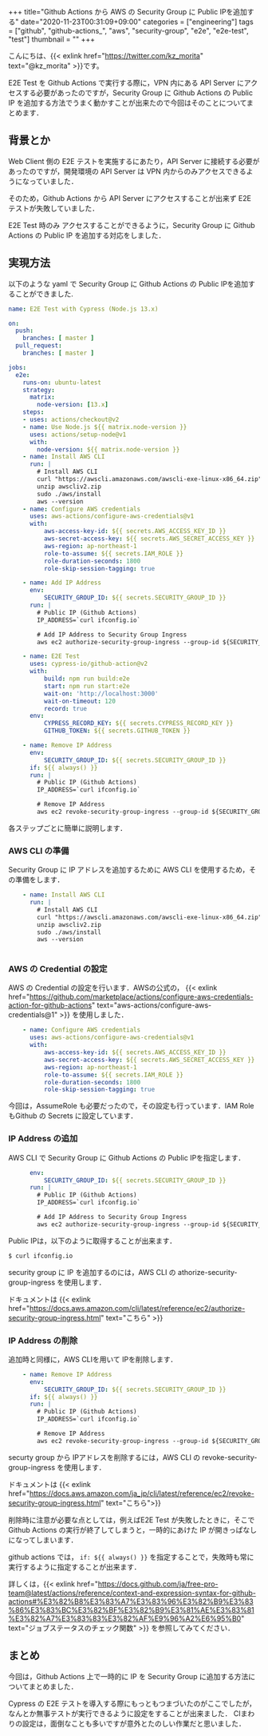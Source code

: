 +++
title="Github Actions から AWS の Security Group に Public IPを追加する"
date="2020-11-23T00:31:09+09:00"
categories = ["engineering"]
tags = ["github", "github-actions_", "aws", "security-group", "e2e", "e2e-test", "test"]
thumbnail = ""
+++

こんにちは、{{< exlink href="https://twitter.com/kz_morita" text="@kz_morita" >}}です。

E2E Test を Github Actions で実行する際に，VPN 内にある API Server にアクセスする必要があったのですが，Security Group に Github Actions の Public IP を追加する方法でうまく動かすことが出来たので今回はそのことについてまとめます．


## 背景とか

Web Client 側の E2E テストを実施するにあたり，API Server に接続する必要があったのですが，開発環境の API Server は VPN 内からのみアクセスできるようになっていました．

そのため，Github Actions から API Server にアクセスすることが出来ず E2E テストが失敗していました．

E2E Test 時のみ アクセスすることができるように，Security Group に Github Actions の Public IP を追加する対応をしました．

##  実現方法

以下のような yaml で Security Group に Github Actions の Public IPを追加することができました.

```yaml
name: E2E Test with Cypress (Node.js 13.x) 

on:
  push:
    branches: [ master ]
  pull_request:
    branches: [ master ]

jobs:
  e2e:
    runs-on: ubuntu-latest
    strategy:
      matrix:
        node-version: [13.x]
    steps:
    - uses: actions/checkout@v2
    - name: Use Node.js ${{ matrix.node-version }}
      uses: actions/setup-node@v1
      with:
        node-version: ${{ matrix.node-version }}
    - name: Install AWS CLI
      run: |
        # Install AWS CLI
        curl "https://awscli.amazonaws.com/awscli-exe-linux-x86_64.zip" -o "awscliv2.zip"
        unzip awscliv2.zip
        sudo ./aws/install
        aws --version
    - name: Configure AWS credentials
      uses: aws-actions/configure-aws-credentials@v1
      with:
          aws-access-key-id: ${{ secrets.AWS_ACCESS_KEY_ID }}
          aws-secret-access-key: ${{ secrets.AWS_SECRET_ACCESS_KEY }}
          aws-region: ap-northeast-1
          role-to-assume: ${{ secrets.IAM_ROLE }}
          role-duration-seconds: 1800
          role-skip-session-tagging: true

    - name: Add IP Address
      env:
          SECURITY_GROUP_ID: ${{ secrets.SECURITY_GROUP_ID }}   
      run: |
        # Public IP (Github Actions)
        IP_ADDRESS=`curl ifconfig.io`

        # Add IP Address to Security Group Ingress
        aws ec2 authorize-security-group-ingress --group-id ${SECURITY_GROUP_ID} --protocol tcp --port 443 --cidr "$IP_ADDRESS"/32

    - name: E2E Test
      uses: cypress-io/github-action@v2
      with:
          build: npm run build:e2e
          start: npm run start:e2e
          wait-on: 'http://localhost:3000'
          wait-on-timeout: 120
          record: true
      env:
          CYPRESS_RECORD_KEY: ${{ secrets.CYPRESS_RECORD_KEY }}
          GITHUB_TOKEN: ${{ secrets.GITHUB_TOKEN }}

    - name: Remove IP Address
      env:
          SECURITY_GROUP_ID: ${{ secrets.SECURITY_GROUP_ID }}   
      if: ${{ always() }}
      run: |
        # Public IP (Github Actions)
        IP_ADDRESS=`curl ifconfig.io`

        # Remove IP Address 
        aws ec2 revoke-security-group-ingress --group-id ${SECURITY_GROUP_ID} --protocol tcp --port 443 --cidr "$IP_ADDRESS"/32
```

各ステップごとに簡単に説明します．

### AWS CLI の準備

Security Group に IP アドレスを追加するために AWS CLI を使用するため，その準備をします．

```yml
    - name: Install AWS CLI
      run: |
        # Install AWS CLI
        curl "https://awscli.amazonaws.com/awscli-exe-linux-x86_64.zip" -o "awscliv2.zip"
        unzip awscliv2.zip
        sudo ./aws/install
        aws --version
 
```

### AWS の Credential の設定

AWS の Credential の設定を行います．AWSの公式の， {{< exlink href="https://github.com/marketplace/actions/configure-aws-credentials-action-for-github-actions" text="aws-actions/configure-aws-credentials@1" >}} を使用しました．

```yml
    - name: Configure AWS credentials
      uses: aws-actions/configure-aws-credentials@v1
      with:
          aws-access-key-id: ${{ secrets.AWS_ACCESS_KEY_ID }}
          aws-secret-access-key: ${{ secrets.AWS_SECRET_ACCESS_KEY }}
          aws-region: ap-northeast-1
          role-to-assume: ${{ secrets.IAM_ROLE }}
          role-duration-seconds: 1800
          role-skip-session-tagging: true
```

今回は，AssumeRole も必要だったので，その設定も行っています．IAM Role もGithub の Secrets に設定しています．

### IP Address の追加

AWS CLI で Security Group に Github Actions の Public IPを指定します．

```yml
      env:
          SECURITY_GROUP_ID: ${{ secrets.SECURITY_GROUP_ID }}   
      run: |
        # Public IP (Github Actions)
        IP_ADDRESS=`curl ifconfig.io`

        # Add IP Address to Security Group Ingress
        aws ec2 authorize-security-group-ingress --group-id ${SECURITY_GROUP_ID} --protocol tcp --port 443 --cidr "$IP_ADDRESS"/32        
```

Public IPは，以下のように取得することが出来ます．

```bash
$ curl ifconfig.io
```

security group に IP を追加するのには，AWS CLI の athorize-security-group-ingress を使用します．

ドキュメントは {{< exlink href="https://docs.aws.amazon.com/cli/latest/reference/ec2/authorize-security-group-ingress.html" text="こちら" >}}


### IP Address の削除

追加時と同様に，AWS CLIを用いて IPを削除します．

```yml
    - name: Remove IP Address
      env:
          SECURITY_GROUP_ID: ${{ secrets.SECURITY_GROUP_ID }}   
      if: ${{ always() }}
      run: |
        # Public IP (Github Actions)
        IP_ADDRESS=`curl ifconfig.io`

        # Remove IP Address 
        aws ec2 revoke-security-group-ingress --group-id ${SECURITY_GROUP_ID} --protocol tcp --port 443 --cidr "$IP_ADDRESS"/32        
```

securty group から IPアドレスを削除するには，AWS CLI の revoke-security-group-ingress を使用します．

ドキュメントは {{< exlink href="https://docs.aws.amazon.com/ja_jp/cli/latest/reference/ec2/revoke-security-group-ingress.html" text="こちら">}}

削除時に注意が必要な点としては，例えばE2E Test が失敗したときに，そこで Github Actions の実行が終了してしまうと，一時的にあけた IP が開きっぱなしになってしまいます．

github actions では， `if: ${{ always() }}` を指定することで，失敗時も常に実行するように指定することが出来ます．

詳しくは，{{< exlink href="https://docs.github.com/ja/free-pro-team@latest/actions/reference/context-and-expression-syntax-for-github-actions#%E3%82%B8%E3%83%A7%E3%83%96%E3%82%B9%E3%83%86%E3%83%BC%E3%82%BF%E3%82%B9%E3%81%AE%E3%83%81%E3%82%A7%E3%83%83%E3%82%AF%E9%96%A2%E6%95%B0" text="ジョブステータスのチェック関数" >}} を参照してみてください．

## まとめ

今回は，Github Actions 上で一時的に IP を Security Group に追加する方法についてまとめました．

Cypress の E2E テストを導入する際にもっともつまづいたのがここでしたが，なんとか無事テストが実行できるように設定をすることが出来ました．
CIまわりの設定は，面倒なことも多いですが意外とたのしい作業だと思いました．

